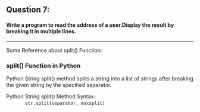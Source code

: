 ## Question 7:
#### **Write a program to read the address of a user.Display the result by breaking it in multiple lines.**

***
Some Reference about split() Function:
### split() Function in Python

Python String split() method splits a string into a list of strings after breaking the given string by the specified separator.

Python String split() Method Syntax:</br>
&ensp;&ensp; &ensp; &ensp; &ensp; ```str.split(separator, maxsplit)```





